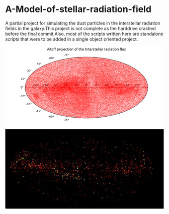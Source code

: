 # A-Model-of-stellar-radiation-field
A partial project for simulating the dust particles in the interstellar radiation fields in the galaxy.This project is not complete as the harddrive crashed before the final commit.Also, most of the scripts written here are standalone scripts that were to be added in a single object oriented project.

![Alt text](https://github.com/ChanduSharma/A-Model-of-stellar-radiation-field/blob/master/myproject/flux_at_earth_895.png?raw=true)
![Alt text](https://github.com/ChanduSharma/A-Model-of-stellar-radiation-field/blob/master/myproject/flux2740.png?raw=true)

